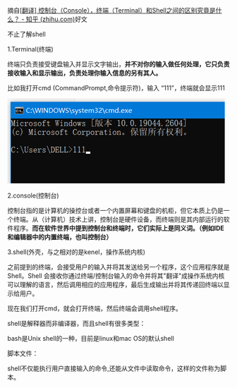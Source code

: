 摘自[[翻译\] 控制台（Console），终端（Terminal）和Shell之间的区别究竟是什么？ - 知乎 (zhihu.com)](https://zhuanlan.zhihu.com/p/405527391)好文



不止了解shell

1.Terminal(终端)

终端只负责接受键盘输入并显示文字输出，**并不对你的输入做任何处理，它只负责接收输入和显示输出，负责处理你输入信息的另有其人。**

比如我打开cmd (CommandPrompt,命令提示符)，输入 “111”，终端就会显示111

![1678458702359](shell.assets/1678458702359.png)

2.console(控制台)

控制台指的是计算机的操控台或者一个内置屏幕和键盘的机柜，但它本质上仍是一个终端。从（计算机）技术上讲，控制台是硬件设备，而终端则是其内部运行的软件程序。**而在软件世界中提到控制台和终端时，它们实际上是同义词。（例如IDE和编辑器中的内置终端，也叫控制台）**

3.shell(外壳，与之相对的是kenel，操作系统内核)

之前提到的终端，会接受用户的输入并将其发送给另一个程序，这个应用程序就是Shell。Shell 会接收你通过终端/控制台输入的命令并将其"翻译"成操作系统内核可以理解的语言，然后调用相应的应用程序，最后生成输出并将其传递回终端以显示给用户。

现在我们打开cmd，就会打开终端，然后终端会调用shell程序。

shell是解释器而非编译器，而且shell有很多类型：

bash是Unix shell的一种，目前是linux和mac OS的默认shell



脚本文件：

shell不仅能执行用户直接输入的命令,还能从文件中读取命令，这样的文件称为脚本。